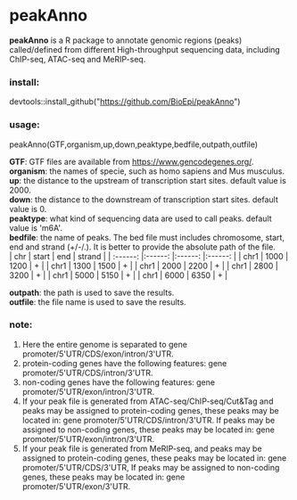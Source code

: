 # peakAnno

**peakAnno** is a R package to annotate genomic regions (peaks) called/defined from different High-throughput sequencing data, including ChIP-seq, ATAC-seq and MeRIP-seq. 

### install:  
devtools::install_github("https://github.com/BioEpi/peakAnno")

### usage:  
peakAnno(GTF,organism,up,down,peaktype,bedfile,outpath,outfile)  

**GTF**: GTF files are available from https://www.gencodegenes.org/.  
**organism**: the names of specie, such as homo sapiens and Mus musculus.  
**up**: the distance to the upstream of transcription start sites. default value is 2000.    
**down**: the distance to the downstream of transcription start sites. default value is 0.  
**peaktype**: what kind of sequencing data are used to call peaks.  default value is 'm6A'.  
**bedfile**: the name of peaks. The bed file must includes chromosome, start, end and strand (+/-/.). It is better to provide the absolute path of the file.  
| chr | start | end | strand |
| :------: |:------: |:------: |:------: |
| chr1 | 1000 | 1200 | + |
| chr1 | 1300 | 1500 | + |
| chr1 | 2000 | 2200 | + |
| chr1 | 2800 | 3200 | + |
| chr1 | 5000 | 5150 | + |
| chr1 | 6000 | 6350 | + |  

**outpath**: the path is used to save the results.  
**outfile**: the file name is used to save the results.   

### note:  
1.  Here the entire genome is separated to gene promoter/5'UTR/CDS/exon/intron/3'UTR. 
2.  protein-coding genes have the following features: gene promoter/5'UTR/CDS/intron/3'UTR.
3.  non-coding genes have the following features: gene promoter/5'UTR/exon/intron/3'UTR.  
4.  If your peak file is generated from ATAC-seq/ChIP-seq/Cut&Tag and peaks may be assigned to protein-coding genes, these peaks may be located in: gene  promoter/5'UTR/CDS/intron/3'UTR. If peaks may be assigned to  non-coding genes, these peaks may be located in: gene promoter/5'UTR/exon/intron/3'UTR. 
6.  If your peak file is generated from MeRIP-seq, and peaks may be assigned to protein-coding genes, these peaks may be located in: gene promoter/5'UTR/CDS/3'UTR, If peaks may be assigned to  non-coding genes, these peaks may be located in: gene promoter/5'UTR/exon/3'UTR. 
